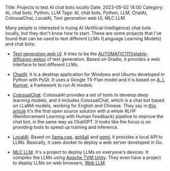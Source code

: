 Title: Projects to test AI chat bots locally
Date: 2023-05-02 14:00
Category: AI, chat bots, Python, LLM
Tags: AI, chat bots, Python, LLM, ChatAI, ColossalChat, LocalAI, Text generation web UI, MLC LLM

Many people is interested in trying AI (Artificial Intelligence) chat bots
locally, but they don't know how to start. These are some projects that I've
found that can be used to test different LLMs (Language Learning Models) and
chat bots:

- [Text generation web UI](https://github.com/oobabooga/text-generation-webui).
  It tries to be the
  [AUTOMATIC1111/stable-diffusion-webui](https://github.com/AUTOMATIC1111/stable-diffusion-webui)
  of text generation. Based on Gradio, it provides a web interface to test
  different LLMs.

- [ChatAI](https://github.com/Capsize-Games/chatai). It is a desktop application
  for Windows and Ubuntu developed in Python with PyQt. It uses a Google T5-Flan
  model and it is based on [A. I.
  Runner](https://github.com/Capsize-Games/airunner), a framework to run AI
  models.

- [ColossalChat](https://github.com/hpcaitech/ColossalAI). ColossalAI provides a
  set of tools to develop deep learning models, and it includes ColossalChat,
  which is a chat bot based on LLaMA models, working for English and Chinese.
  They say in [this
  article](https://medium.com/pytorch/colossalchat-an-open-source-solution-for-cloning-chatgpt-with-a-complete-rlhf-pipeline-5edf08fb538b)
  it's the first open source solution with a whole RLHF (Reinforcement Learning
  with Human Feedback) pipeline to improve the chat bot, in the same way as
  ChatGPT. It looks like the focus is on providing tools to speed up training
  and inference.

- [LocalAI](https://github.com/go-skynet/LocalAI). Based on
  [llama.cpp](https://github.com/ggerganov/llama.cpp),
  [gpt4all](https://github.com/nomic-ai/gpt4all) and
  [ggml](https://github.com/ggerganov/ggml), it provides a local API to LLMs.
  Basically, it uses docker to deploy a web server developed in Go.

- [MLC LLM](https://github.com/mlc-ai/mlc-llm). It's a project to deploy LLMs on
  everyone's devices. It compiles the LLMs using [Apache TVM
  Unity](https://github.com/apache/tvm/tree/unity). They even have a project to
  deploy LLMs on web browsers, [Web
  LLM](https://github.com/mlc-ai/web-llm/tree/main).
